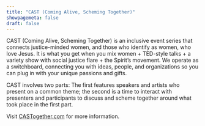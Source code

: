 ```yaml
---
title: "CAST (Coming Alive, Scheming Together)"
showpagemeta: false
draft: false
---
```


CAST (Coming Alive, Scheming Together) is an inclusive event series that connects justice-minded women, and those who identify as women, who love Jesus. It is what you get when you mix women + TED-style talks + a variety show with social justice flare + the Spirit’s movement. We operate as a switchboard, connecting you with ideas, people, and organizations so you can plug in with your unique passions and gifts.

CAST involves two parts: The first features speakers and artists who present on a common theme; the second is a time to interact with presenters and participants to discuss and scheme together around what took place in the first part.

Visit [CASTogether.com](http://www.castogether.com) for more information.

